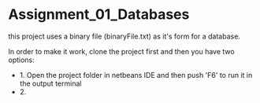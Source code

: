 # Assignment_01_Databases

<p>this project uses a binary file (binaryFile.txt) as it's form for a database.

In order to make it work, clone the project first and then you have two options:
<ul>
  <li>1. Open the project folder in netbeans IDE and then push 'F6' to run it in the output terminal</li>
  <li>2. </li>
</ul>

</p>
